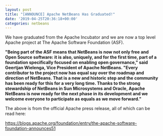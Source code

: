 ```yaml
---
layout: post
title: "[ANNOUNCE] Apache NetBeans Has Graduated!"
date: '2019-04-25T20:36:18+00:00'
categories: netbeans
---
```

We have graduated from the Apache Incubator and we are now a top level Apache project at The Apache Software Foundation (ASF).

<p><b>"Being part of the ASF means that NetBeans is now not only free and Open Source software: it is also, uniquely, and for the first time, part of a foundation specifically focused on enabling open governance," said Geertjan Wielenga, Vice President of Apache NetBeans. "Every contributor to the project now has equal say over the roadmap and direction of NetBeans. That is a new and historic step and the community has been ready for this for a very long time. Thanks to the strong stewardship of NetBeans in Sun Microsystems and Oracle, Apache NetBeans is now ready for the next phase in its development and we welcome everyone to participate as equals as we move forward."</b></p>

<p>The above is from the official Apache press release, all of which can be read here:</p>

<p><a href="https://blogs.apache.org/foundation/entry/the-apache-software-foundation-announces51">https://blogs.apache.org/foundation/entry/the-apache-software-foundation-announces51</a></p>
